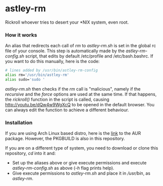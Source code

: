 # astley-rm
Rickroll whoever tries to desert your *NIX system, even root.

### How it works
An alias that redirects each call of *rm* to *astley-rm.sh* is set in the global rc file of your console. This step is automatically made by the *astley-rm-config.sh* script, that edits by default /etc/profile and /etc/bash.bashrc. If you want to do this manually, here is the code:

```bash
# lines added by /usr/bin/astley-rm-config
alias rm='/usr/bin/astley-rm'
alias sudo='sudo '
```

*astley-rm.sh* then checks if the *rm* call is "malicious", namely if the *recursive* and the *force* options are used at the same time. If that happens, the *rickroll()* function in the script is called, causing http://youtu.be/dQw4w9WgXcQ to be opened in the default browser. You can always edit the function to achieve a different behaviour.

### Installation
If you are using Arch Linux based distro, here is the [link](https://aur.archlinux.org/packages/astleyrm/) to the AUR package. However, the PKGBUILD is also in this repository.

If you are on a different type of system, you need to download or clone this repository, *cd* into it and:

- Set up the aliases above or give execute permissions and execute *astley-rm-config.sh* as above (*-h* flag prints help).
- Give execute permissions to *astley-rm.sh* and place it in */usr/bin*, as *astley-rm*.
